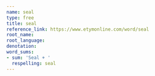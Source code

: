 ```yaml
---
name: seal
type: free
title: seal
reference_link: https://www.etymonline.com/word/seal
root_name: 
root_language: 
denotation: 
word_sums:
- sum: 'Seal + '
  respelling: seal
---
```

